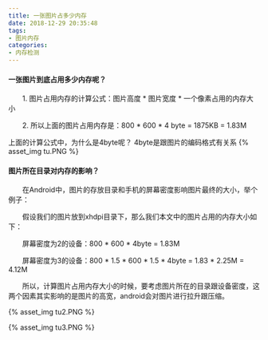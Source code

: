 ```yaml
---
title: 一张图片占多少内存
date: 2018-12-29 20:35:48
tags:
- 图片内存
categories:
- 内存检测
---
```

#### 一张图片到底占用多少内存呢？

　　1. 图片占用内存的计算公式：图片高度 * 图片宽度 * 一个像素占用的内存大小

　　2. 所以上面的图片占用内存是：800 * 600 * 4 byte = 1875KB = 1.83M 

上面的计算公式中，为什么是4byte呢？
4byte是跟图片的编码格式有关系
{% asset_img tu.PNG %}


#### 图片所在目录对内存的影响？

　　在Android中，图片的存放目录和手机的屏幕密度影响图片最终的大小，举个例子：

　　假设我们的图片放到xhdpi目录下，那么我们本文中的图片占用的内存大小如下：

　　屏幕密度为2的设备：800 * 600 * 4byte = 1.83M

　　屏幕密度为3的设备：800 * 1.5 * 600 * 1.5 * 4byte = 1.83 * 2.25M = 4.12M

　　所以，计算图片占用内存大小的时候，要考虑图片所在的目录跟设备密度，这两个因素其实影响的是图片的高宽，android会对图片进行拉升跟压缩。

{% asset_img tu2.PNG %}

{% asset_img tu3.PNG %}
